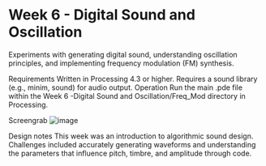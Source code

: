 # Week 6 - Digital Sound and Oscillation
Experiments with generating digital sound, understanding oscillation principles, and implementing frequency modulation (FM) synthesis.

Requirements
Written in Processing 4.3 or higher.
Requires a sound library (e.g., minim, sound) for audio output.
Operation
Run the main .pde file within the Week 6 -Digital Sound and Oscillation/Freq_Mod directory in Processing.

Screengrab
![image](https://github.com/user-attachments/assets/9a42ace5-d77d-4ccf-a218-c25f25d5b06d)


Design notes
This week was an introduction to algorithmic sound design. Challenges included accurately generating waveforms and understanding the parameters that influence pitch, timbre, and amplitude through code.
